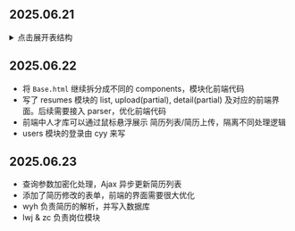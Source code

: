 ## 2025.06.21
<details>
  <summary>点击展开表结构</summary>

### ER
- 用户
  - 名称
  - 类型（管理员，猎头）
- 简历
  - 版本号
  - 简历编号
  - 名字
  - 状态
  - 个人信息
  - 电话号码
  - 邮箱
  - 期望岗位（列表）
  - 教育经历（列表）
  - 证书
  - 技能（列表）
  - 自我评价
  - 项目经历
  - 工作经历
  - 状态（面试中/评估中/）
  - 标签（列表）
  - 创建时间
  - 修改时间
- 岗位
  - 岗位名称
  - 企业名称
  - 工作地点
  - 薪资
  - 工作年限
  - 学历要求
  - 要求
  - 职责（列表）
  - 要求（列表）
  - 创建时间
- 岗位-负责人
  - 岗位 ID
  - 用户 ID
  - 开始时间
  - 结束时间（NULL）
- 匹配
  - 简历 ID
  - 岗位 ID
  - 状态（未过分数筛选，）
  - 分数
  - 分数来源
  - 打分时间
  - 更新时间

</details>


## 2025.06.22
- 将 `Base.html` 继续拆分成不同的 components，模块化前端代码
- 写了 resumes 模块的 list, upload(partial), detail(partial) 及对应的前端界面。后续需要接入 parser，优化前端代码
- 前端中人才库可以通过鼠标悬浮展示 简历列表/简历上传，隔离不同处理逻辑
- users 模块的登录由 cyy 来写

## 2025.06.23
- 查询参数加密化处理，Ajax 异步更新简历列表
- 添加了简历修改的表单，前端的界面需要很大优化
- wyh 负责简历的解析，并写入数据库
- lwj & zc 负责岗位模块